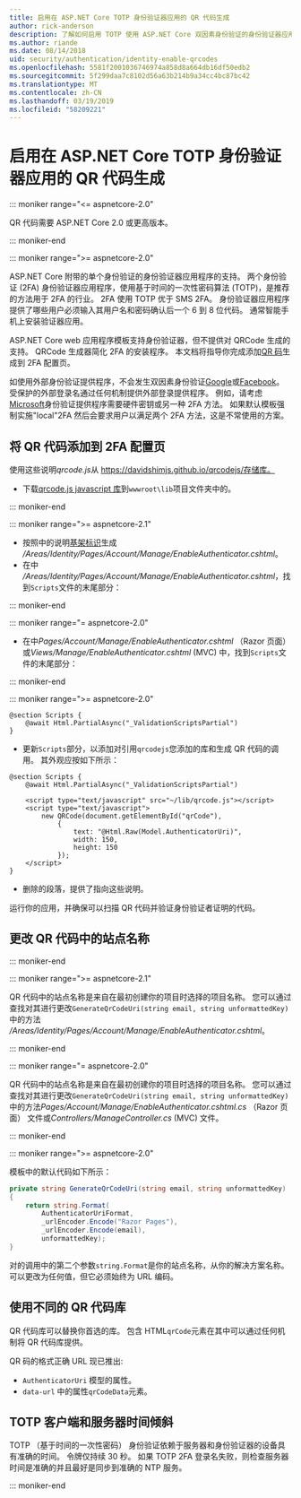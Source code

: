 ```yaml
---
title: 启用在 ASP.NET Core TOTP 身份验证器应用的 QR 代码生成
author: rick-anderson
description: 了解如何启用 TOTP 使用 ASP.NET Core 双因素身份验证的身份验证器应用的 QR 代码生成。
ms.author: riande
ms.date: 08/14/2018
uid: security/authentication/identity-enable-qrcodes
ms.openlocfilehash: 5581f2001036746974a858d8a664db16df50edb2
ms.sourcegitcommit: 5f299daa7c8102d56a63b214b9a34cc4bc87bc42
ms.translationtype: MT
ms.contentlocale: zh-CN
ms.lasthandoff: 03/19/2019
ms.locfileid: "58209221"
---
```

# <a name="enable-qr-code-generation-for-totp-authenticator-apps-in-aspnet-core"></a>启用在 ASP.NET Core TOTP 身份验证器应用的 QR 代码生成

::: moniker range="<= aspnetcore-2.0"

QR 代码需要 ASP.NET Core 2.0 或更高版本。

::: moniker-end

::: moniker range=">= aspnetcore-2.0"

ASP.NET Core 附带的单个身份验证的身份验证器应用程序的支持。 两个身份验证 (2FA) 身份验证器应用程序，使用基于时间的一次性密码算法 (TOTP)，是推荐的方法用于 2FA 的行业。 2FA 使用 TOTP 优于 SMS 2FA。 身份验证器应用程序提供了哪些用户必须输入其用户名和密码确认后一个 6 到 8 位代码。 通常智能手机上安装验证器应用。

ASP.NET Core web 应用程序模板支持身份验证器，但不提供对 QRCode 生成的支持。 QRCode 生成器简化 2FA 的安装程序。 本文档将指导你完成添加[QR 码](https://wikipedia.org/wiki/QR_code)生成到 2FA 配置页。

如使用外部身份验证提供程序，不会发生双因素身份验证[Google](xref:security/authentication/google-logins)或[Facebook](xref:security/authentication/facebook-logins)。 受保护的外部登录名通过任何机制提供外部登录提供程序。 例如，请考虑[Microsoft](xref:security/authentication/microsoft-logins)身份验证提供程序需要硬件密钥或另一种 2FA 方法。 如果默认模板强制实施"local"2FA 然后会要求用户以满足两个 2FA 方法，这是不常使用的方案。

## <a name="adding-qr-codes-to-the-2fa-configuration-page"></a>将 QR 代码添加到 2FA 配置页

使用这些说明*qrcode.js*从 https://davidshimjs.github.io/qrcodejs/存储库。

* 下载[qrcode.js javascript 库](https://davidshimjs.github.io/qrcodejs/)到`wwwroot\lib`项目文件夹中的。

::: moniker-end

::: moniker range=">= aspnetcore-2.1"

* 按照中的说明[基架标识](xref:security/authentication/scaffold-identity)生成 */Areas/Identity/Pages/Account/Manage/EnableAuthenticator.cshtml*。
* 在中 */Areas/Identity/Pages/Account/Manage/EnableAuthenticator.cshtml*，找到`Scripts`文件的末尾部分：

::: moniker-end

::: moniker range="= aspnetcore-2.0"

* 在中*Pages/Account/Manage/EnableAuthenticator.cshtml* （Razor 页面） 或*Views/Manage/EnableAuthenticator.cshtml* (MVC) 中，找到`Scripts`文件的末尾部分：

::: moniker-end

::: moniker range=">= aspnetcore-2.0"

```cshtml
@section Scripts {
    @await Html.PartialAsync("_ValidationScriptsPartial")
}
```

* 更新`Scripts`部分，以添加对引用`qrcodejs`您添加的库和生成 QR 代码的调用。 其外观应按如下所示：

```cshtml
@section Scripts {
    @await Html.PartialAsync("_ValidationScriptsPartial")

    <script type="text/javascript" src="~/lib/qrcode.js"></script>
    <script type="text/javascript">
        new QRCode(document.getElementById("qrCode"),
            {
                text: "@Html.Raw(Model.AuthenticatorUri)",
                width: 150,
                height: 150
            });
    </script>
}
```

* 删除的段落，提供了指向这些说明。

运行你的应用，并确保可以扫描 QR 代码并验证身份验证者证明的代码。

## <a name="change-the-site-name-in-the-qr-code"></a>更改 QR 代码中的站点名称

::: moniker-end

::: moniker range=">= aspnetcore-2.1"

QR 代码中的站点名称是来自在最初创建你的项目时选择的项目名称。 您可以通过查找对其进行更改`GenerateQrCodeUri(string email, string unformattedKey)`中的方法 */Areas/Identity/Pages/Account/Manage/EnableAuthenticator.cshtml*。

::: moniker-end

::: moniker range="= aspnetcore-2.0"

QR 代码中的站点名称是来自在最初创建你的项目时选择的项目名称。 您可以通过查找对其进行更改`GenerateQrCodeUri(string email, string unformattedKey)`中的方法*Pages/Account/Manage/EnableAuthenticator.cshtml.cs* （Razor 页面） 文件或*Controllers/ManageController.cs* (MVC) 文件。

::: moniker-end

::: moniker range=">= aspnetcore-2.0"

模板中的默认代码如下所示：

```csharp
private string GenerateQrCodeUri(string email, string unformattedKey)
{
    return string.Format(
        AuthenticatorUriFormat,
        _urlEncoder.Encode("Razor Pages"),
        _urlEncoder.Encode(email),
        unformattedKey);
}
```

对的调用中的第二个参数`string.Format`是你的站点名称，从你的解决方案名称。 可以更改为任何值，但它必须始终为 URL 编码。

## <a name="using-a-different-qr-code-library"></a>使用不同的 QR 代码库

QR 代码库可以替换你首选的库。 包含 HTML`qrCode`元素在其中可以通过任何机制将 QR 代码库提供。

QR 码的格式正确 URL 现已推出:

* `AuthenticatorUri` 模型的属性。
* `data-url` 中的属性`qrCodeData`元素。

## <a name="totp-client-and-server-time-skew"></a>TOTP 客户端和服务器时间倾斜

TOTP （基于时间的一次性密码） 身份验证依赖于服务器和身份验证器的设备具有准确的时间。 令牌仅持续 30 秒。 如果 TOTP 2FA 登录名失败，则检查服务器时间是准确的并且最好是同步到准确的 NTP 服务。

::: moniker-end
